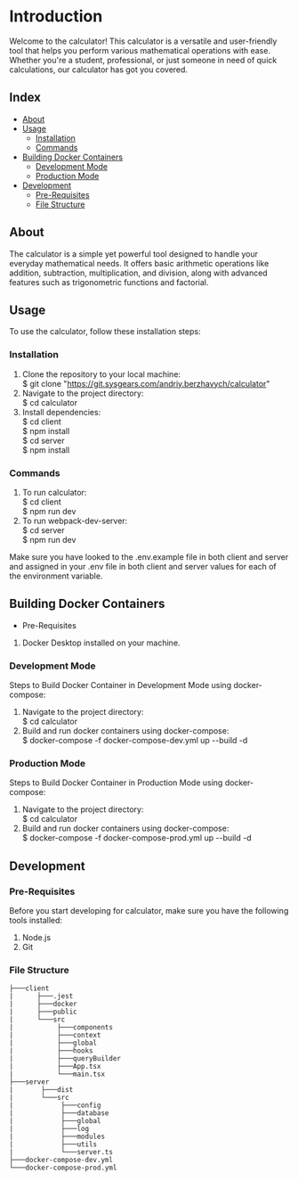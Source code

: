 # Introduction

Welcome to the calculator! This calculator is a versatile and user-friendly tool that helps you perform various mathematical operations with ease. Whether you're a student, professional, or just someone in need of quick calculations, our calculator has got you covered.

## Index

- [About](#about)
- [Usage](#usage)
  - [Installation](#installation)
  - [Commands](#commands)
- [Building Docker Containers](#building-docker-containers)
  - [Development Mode](#development-mode)
  - [Production Mode](#production-mode)
- [Development](#development)
  - [Pre-Requisites](#pre-requisites)
  - [File Structure](#file-structure)
  

## About
The calculator is a simple yet powerful tool designed to handle your everyday mathematical needs. It offers basic arithmetic operations like addition, subtraction, multiplication, and division, along with advanced features such as trigonometric functions and factorial.

## Usage
To use the calculator, follow these installation steps:

### Installation

1. Clone the repository to your local machine: <br/>
\$ git clone "https://git.sysgears.com/andriy.berzhavych/calculator"
2. Navigate to the project directory: <br/>
\$ cd calculator
3. Install dependencies: <br/>
\$ cd client <br/>
\$ npm install <br/>
\$ cd server <br/>
\$ npm install <br/>


### Commands
1. To run calculator: <br/>
\$ cd client <br/>
\$ npm run dev 
2. To run webpack-dev-server: <br/>
\$ cd server <br/>
\$ npm run dev <br/>

Make sure you have looked to the .env.example file in both client and server and assigned in your .env file in both client and server values for each of the environment variable.

## Building Docker Containers

- Pre-Requisites
1. Docker Desktop installed on your machine.

### Development Mode

Steps to Build Docker Container in Development Mode using docker-compose:
1. Navigate to the project directory: <br/>
\$ cd calculator
2. Build and run docker containers using docker-compose: <br/>
\$ docker-compose -f docker-compose-dev.yml up --build -d

### Production Mode

Steps to Build Docker Container in Production Mode using docker-compose:
1. Navigate to the project directory: <br/>
\$ cd calculator
2. Build and run docker containers using docker-compose: <br/>
\$ docker-compose -f docker-compose-prod.yml up --build -d


## Development

### Pre-Requisites
Before you start developing for calculator, make sure you have the following tools installed:
1. Node.js
2. Git

### File Structure
```
├───client
|      ├───.jest
|      ├───docker
|      ├───public
|      └───src
|           ├───components
|           ├───context
|           ├───global
|           ├───hooks
|           ├───queryBuilder
|           ├───App.tsx
|           └───main.tsx
├───server
|       ├───dist
|       └───src
|            ├───config
|            ├───database
|            ├───global
|            ├───log
|            ├───modules
|            ├───utils
|            └───server.ts
├───docker-compose-dev.yml
└───docker-compose-prod.yml
```



